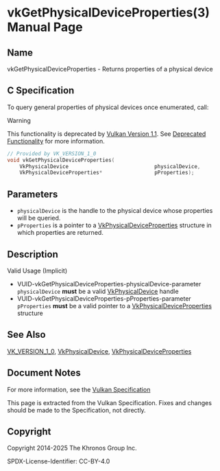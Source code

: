 # vkGetPhysicalDeviceProperties(3) Manual Page

## Name

vkGetPhysicalDeviceProperties - Returns properties of a physical device



## [](#_c_specification)C Specification

To query general properties of physical devices once enumerated, call:

Warning

This functionality is deprecated by [Vulkan Version 1.1](#versions-1.1). See [Deprecated Functionality](#deprecation-gpdp2) for more information.

```c++
// Provided by VK_VERSION_1_0
void vkGetPhysicalDeviceProperties(
    VkPhysicalDevice                            physicalDevice,
    VkPhysicalDeviceProperties*                 pProperties);
```

## [](#_parameters)Parameters

- `physicalDevice` is the handle to the physical device whose properties will be queried.
- `pProperties` is a pointer to a [VkPhysicalDeviceProperties](https://registry.khronos.org/vulkan/specs/latest/man/html/VkPhysicalDeviceProperties.html) structure in which properties are returned.

## [](#_description)Description

Valid Usage (Implicit)

- [](#VUID-vkGetPhysicalDeviceProperties-physicalDevice-parameter)VUID-vkGetPhysicalDeviceProperties-physicalDevice-parameter  
  `physicalDevice` **must** be a valid [VkPhysicalDevice](https://registry.khronos.org/vulkan/specs/latest/man/html/VkPhysicalDevice.html) handle
- [](#VUID-vkGetPhysicalDeviceProperties-pProperties-parameter)VUID-vkGetPhysicalDeviceProperties-pProperties-parameter  
  `pProperties` **must** be a valid pointer to a [VkPhysicalDeviceProperties](https://registry.khronos.org/vulkan/specs/latest/man/html/VkPhysicalDeviceProperties.html) structure

## [](#_see_also)See Also

[VK\_VERSION\_1\_0](https://registry.khronos.org/vulkan/specs/latest/man/html/VK_VERSION_1_0.html), [VkPhysicalDevice](https://registry.khronos.org/vulkan/specs/latest/man/html/VkPhysicalDevice.html), [VkPhysicalDeviceProperties](https://registry.khronos.org/vulkan/specs/latest/man/html/VkPhysicalDeviceProperties.html)

## [](#_document_notes)Document Notes

For more information, see the [Vulkan Specification](https://registry.khronos.org/vulkan/specs/latest/html/vkspec.html#vkGetPhysicalDeviceProperties)

This page is extracted from the Vulkan Specification. Fixes and changes should be made to the Specification, not directly.

## [](#_copyright)Copyright

Copyright 2014-2025 The Khronos Group Inc.

SPDX-License-Identifier: CC-BY-4.0